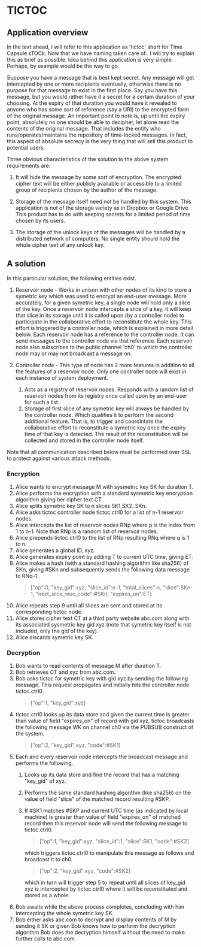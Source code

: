 # TICTOC

## Application overview

In the text ahead, I will refer to this application as 'tictoc' short for TIme Capsule sTOCk. Now that we have naming taken care of.. I will try to explain this as brief as possible. Idea behind this application is very simple. Perhaps, by example would be the way to go.

Suppose you have a message that is best kept secret. Any message will get intercepted by one or more recipients eventually, otherwise there is no purpose for that message to exist in the first place. Say you have this message, but you would rather have it a secret for a certain duration of your choosing. At the expiry of that duration you would have it revealed to anyone who has some sort of reference (say a URI) to the encrypted form of the original message. An important point to note is, up until the expiry point, absolutely no one should be able to decipher, let alone read the contents of the original message. That includes the entity who runs/operates/maintains the repository of time-locked messages. In fact, this aspect of absolute secrecy is the very thing that will sell this product to potential users.

Three obvious characteristics of the solution to the above system requirements are:

1. It will hide the message by some sort of encryption. The encrypted cipher text will be either publicly available or accessible to a limited group of recipients chosen by the author of the message.

2. Storage of the message itself need not be handled by this system. This application is not of the storage variety as in Dropbox or Google Drive. This product has to do with keeping secrets for a limited period of time chosen by its users.

3. The storage of the unlock keys of the messages will be handled by a distributed network of computers. No single entity should hold the whole cipher text of any unlock key.


## A solution

In this particular solution, the following entities exist.

1. Reservoir node - Works in unison with other nodes of its kind to store a symetric key which was used to encrypt an end-user message. More accurately, for a given symetric key, a single node will hold only a slice of the key. Once a reservoir node intercepts a slice of a key, it will keep that slice in its storage until it is called upon (by a controller node) to participate in the collaborative effort to reconstitute the whole key. This effort is triggered by a controller node, which is explained in more detail below. Each reservoir node has a reference to the controller node. It can send messages to the controller node via that reference. Each reservoir node also subscribes to the public channel 'ch0' to which the controller node may or may not broadcast a message on.

2. Controller node - This type of node has 2 more features in addition to all the features of a reservoir node. Only one controller node will exist in each instance of system deployment.
    1. Acts as a registry of reservoir nodes. Responds with a random list of reservoir nodes from its registry once called upon by an end-user for such a list.
    2. Storage of first slice of any symetric key will always be handled by the controller node. Which qualifies it to perform the second additional feature. That is, to trigger and coordintate the collaborative effort to reconstitute a symetric key once the expiry time of that key is detected. The result of the reconstitution will be collected and stored in the controller node itself.

Note that all communication described below must be performed over SSL to protect against various attack methods.

### Encryption

1. Alice wants to encrypt message M with sysmetric key SK for duration T.
2. Alice performs the encryption with a standard sysmetric key encryption algorithm giving her cipher text CT.
3. Alice splits symetric key SK to n slices SK1,SK2..SKn.
4. Alice asks tictoc controller node tictoc.ctrl0 for a list of n-1 reservoir nodes.
5. Alice intercepts the list of reservoir nodes RNp where p is the index from 1 to n-1. Note that RNp is a random list of reservoir nodes.
6. Alice prepends tictoc.ctrl0 to the list of RNp resulting RNq where q is 1 to n.
7. Alice generates a global ID, xyz.
8. Alice generates expiry point by adding T to current UTC time, giving ET.
9. Alice makes a hash (with a standard hashing algorithm like sha256) of SKn, giving #SKn and subsequently sends the following data message to RNq-1.
    > ["op":0, "key_gid":xyz, "slice_id":n-1, "total_slices":n, "slice":SKn-1, "next_slice_wuc_code":#SKn, "expires_on":ET]
10. Alice repeats step 9 until all slices are sent and stored at its corresponding tictoc node.
11. Alice stores cipher text CT at a third party website abc.com along with its associated sysmetric key gid xyz (note that symetric key itself is not included, only the gid of the key).
12. Alice discards symetric key SK.

### Decryption

1. Bob wants to read contents of message M after duration T.
2. Bob retrieves CT and xyz from abc.com.
3. Bob asks tictoc for symetric key with gid xyz by sending the following message. This request propagates and initially hits the controller node tictoc.ctrl0.
    > ["op":1, "key_gid":xyz]
4. tictoc.ctrl0 looks up its data store and given the current time is greater than value of field "expires_on" of record with gid xyz, tictoc broadcasts the following message WK on channel ch0 via the PUBSUB construct of the system.
    > ["op":2, "key_gid":xyz, "code":#SK1]
5. Each and every reservoir node intercepts the broadcast message and performs the following.
    1. Looks up its data store and find the record that has a matching "key_gid" of xyz.
    2. Performs the same standard hashing algorithm (like sha256) on the value of field "slice" of the matched record resulting #SKP.
    3. If #SK1 matches #SKP and current UTC time (as indicated by local machine) is greater than value of field "expires_on" of matched record then this reservoir node will send the following message to tictoc.ctrl0.
        > ["op":1, "key_gid":xyz, "slice_id":1, "slice":SK1, "code":#SK2]
        
        which triggers tictoc.ctrl0 to manipulate this message as follows and broadcast it to ch0.
        
        > ["op":2, "key_gid":xyz, "code":#SK2]
        
        which in turn will trigger step 5 to repeat until all slices of key_gid xyz is intercepted by tictoc.ctrl0 where it will be reconstituted and stored as a whole.
6. Bob awaits while the above process completes, concluding with him intercepting the whole symetric key SK.
7. Bob either asks abc.com to decrypt and display contents of M by sending it SK or given Bob knows how to perform the decryption algorithm Bob does the decryption himself without the need to make further calls to abc.com.